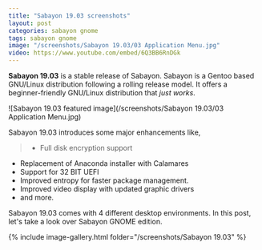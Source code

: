 ```yaml
---
title: "Sabayon 19.03 screenshots"
layout: post
categories: sabayon gnome
tags: sabayon gnome
image: "/screenshots/Sabayon 19.03/03 Application Menu.jpg"
video: https://www.youtube.com/embed/6Q3BB6RnDGk
---
```


**Sabayon 19.03** is a stable release of Sabayon. Sabayon is a Gentoo based GNU/Linux distribution following a rolling release model. It offers a beginner-friendly GNU/Linux distribution that *just works*. 

![Sabayon 19.03 featured image](/screenshots/Sabayon 19.03/03 Application Menu.jpg)

Sabayon 19.03 introduces some major enhancements like,
> - Full disk encryption support
- Replacement of Anaconda installer with Calamares
- Support for 32 BIT UEFI
- Improved entropy for faster package management.
- Improved video display with updated graphic drivers
- and more.

Sabayon 19.03 comes with 4 different desktop environments. In this post, let's take a look over Sabayon GNOME edition.

{% include image-gallery.html folder="/screenshots/Sabayon 19.03" %}
